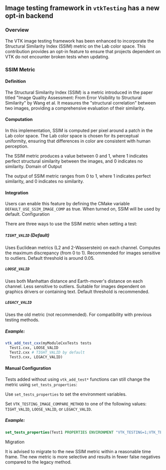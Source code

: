 ## Image testing framework in `vtkTesting` has a new opt-in backend

### Overview

The VTK image testing framework has been enhanced to incorporate the Structural Similarity Index (SSIM) metric on the Lab color space. This contribution provides an opt-in feature to ensure that projects dependent on VTK do not encounter broken tests when updating.

### SSIM Metric

#### Definition

The Structural Similarity Index (SSIM) is a metric introduced in the paper titled "Image Quality Assessment: From Error Visibility to Structural Similarity" by Wang et al. It measures the "structural correlation" between two images, providing a comprehensive evaluation of their similarity.

#### Computation

In this implementation, SSIM is computed per pixel around a patch in the Lab color space. The Lab color space is chosen for its perceptual uniformity, ensuring that differences in color are consistent with human perception.

The SSIM metric produces a value between 0 and 1, where 1 indicates perfect structural similarity between the images, and 0 indicates no similarity.
Domain of Output

The output of SSIM metric ranges from 0 to 1, where 1 indicates perfect similarity, and 0 indicates no similarity.

#### Integration

Users can enable this feature by defining the CMake variable `DEFAULT_USE_SSIM_IMAGE_COMP` as true. When turned on, SSIM will be used by default.
Configuration

There are three ways to use the SSIM metric when setting a test:

##### `TIGHT_VALID` (Default)

Uses Euclidean metrics (L2 and 2-Wasserstein) on each channel.
Computes the maximum discrepancy (from 0 to 1).
Recommended for images sensitive to outliers.
Default threshold is around 0.05.

##### `LOOSE_VALID`

Uses both Manhattan distance and Earth-mover's distance on each channel.
Less sensitive to outliers.
Suitable for images dependent on graphics drivers or containing text.
Default threshold is recommended.


##### `LEGACY_VALID`

Uses the old metric (not recommended).
For compatibility with previous testing methods.

##### Example:

```cmake
vtk_add_test_cxx(myModuleCxxTests tests
  Test1.cxx, LOOSE_VALID
  Test2.cxx # TIGHT_VALID by default
  Test3.cxx, LEGACY_VALID)
```

#### Manual Configuration

Tests added without using `vtk_add_test*` functions can still change the metric using `set_tests_properties`:

Use `set_tests_properties` to set the environment variables.

Set `VTK_TESTING_IMAGE_COMPARE_METHOD` to one of the following values: `TIGHT_VALID`, `LOOSE_VALID`, or `LEGACY_VALID`.

##### Example:

```cmake
set_tests_properties(Test1 PROPERTIES ENVIRONMENT "VTK_TESTING=1;VTK_TESTING_IMAGE_COMPARE_METHOD=LOOSE_VALID")
```

Migration

It is advised to migrate to the new SSIM metric within a reasonable time frame.
The new metric is more selective and results in fewer false negatives compared to the legacy method.
